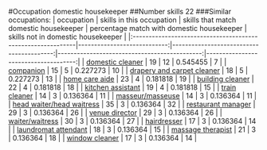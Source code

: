 #Occupation domestic housekeeper
##Number skills 22
###Similar occupations:
| occupation                                                  |   skills in this occupation |   skills that match domestic housekeeper |   percentage match with domestic housekeeper |   skills not in domestic housekeeper |
|:------------------------------------------------------------|----------------------------:|-----------------------------------------:|---------------------------------------------:|-------------------------------------:|
| [domestic cleaner](domestic_cleaner.md)                     |                          19 |                                       12 |                                     0.545455 |                                    7 |
| [companion](companion.md)                                   |                          15 |                                        5 |                                     0.227273 |                                   10 |
| [drapery and carpet cleaner](drapery_and_carpet_cleaner.md) |                          18 |                                        5 |                                     0.227273 |                                   13 |
| [home care aide](home_care_aide.md)                         |                          23 |                                        4 |                                     0.181818 |                                   19 |
| [building cleaner](building_cleaner.md)                     |                          22 |                                        4 |                                     0.181818 |                                   18 |
| [kitchen assistant](kitchen_assistant.md)                   |                          19 |                                        4 |                                     0.181818 |                                   15 |
| [train cleaner](train_cleaner.md)                           |                          14 |                                        3 |                                     0.136364 |                                   11 |
| [masseur/masseuse](masseur-masseuse.md)                     |                          14 |                                        3 |                                     0.136364 |                                   11 |
| [head waiter/head waitress](head_waiter-head_waitress.md)   |                          35 |                                        3 |                                     0.136364 |                                   32 |
| [restaurant manager](restaurant_manager.md)                 |                          29 |                                        3 |                                     0.136364 |                                   26 |
| [venue director](venue_director.md)                         |                          29 |                                        3 |                                     0.136364 |                                   26 |
| [waiter/waitress](waiter-waitress.md)                       |                          30 |                                        3 |                                     0.136364 |                                   27 |
| [hairdresser](hairdresser.md)                               |                          17 |                                        3 |                                     0.136364 |                                   14 |
| [laundromat attendant](laundromat_attendant.md)             |                          18 |                                        3 |                                     0.136364 |                                   15 |
| [massage therapist](massage_therapist.md)                   |                          21 |                                        3 |                                     0.136364 |                                   18 |
| [window cleaner](window_cleaner.md)                         |                          17 |                                        3 |                                     0.136364 |                                   14 |
